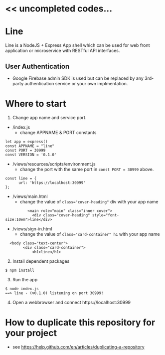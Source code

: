 # << uncompleted codes...


# Line

Line is a NodeJS + Express App shell which can be used for web front application or microservice with RESTful API interfaces. 


## User Authentication
- Google Firebase admin SDK is used but can be replaced by any 3rd-party authentication service or your own implmentation.




# Where to start

1. Change app name and service port. 

- /index.js
  - change APPNAME & PORT constants
```
let app = express()
const APPNAME = "line"
const PORT = 30999
const VERSION = '0.1.0'
```

- /views/resources/scripts/environment.js
  - change the port with the same port in `const PORT = 30999` above.
```
const line = {
      url: 'https://localhost:30999'
};
```

- /views/main.html
  - change the value of `class="cover-heading"` div with your app name
```
          <main role="main" class="inner cover">
            <div class="cover-heading" style="font-size:10em">line</div>
```

- /views/sign-in.html
  - change the value of `class="card-container" h1` with your app name
```
  <body class="text-center">
        <div class="card-container">
            <h1>line</h1>
```

2. Install dependent packages
```
$ npm install
```

3. Run the app
```
$ node index.js
==> line - (v0.1.0) listening on port 30999!
```

4. Open a webbrowser and connect https://localhost:30999




# How to duplicate this repository for your project
- see https://help.github.com/en/articles/duplicating-a-repository

